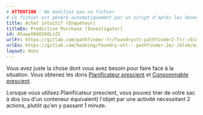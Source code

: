 ```yaml
---
# ATTENTION : Ne modifiez pas ce fichier
# Ce fichier est généré automatiquement par un script d'après les données du module Foundry VTT officiel et de sa traduction
title: Achat intuitif (Enquêteur)
titleEn: Predictive Purchase (Investigator)
id: QSuwyX84U26OLzZI
urlFr: https://gitlab.com/pathfinder-fr/foundryvtt-pathfinder2-fr/-/blob/master/data/feats/QSuwyX84U26OLzZI.htm
urlEn: https://gitlab.com/hooking/foundry-vtt---pathfinder-2e/-/blob/master/packs/data/feats.db/predictive-purchase-investigator.json
layout: dons
---
```

Vous avez juste la chose dont vous avez besoin pour faire face à la situation. Vous obtenez les dons [Planificateur prescient](planificateur-prescient.html) et [Consommable prescient](consommable-prescient.html).

Lorsque vous utilisez Planificateur prescient, vous pouvez tirer de votre sac à dos (ou d'un conteneur équivalent) l'objet par une activité nécessitant 2 actions, plutôt qu'en y passant 1 minute.
